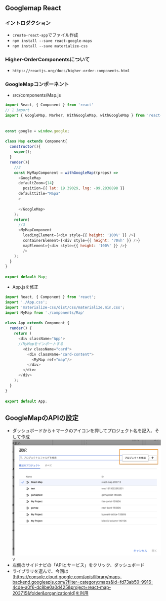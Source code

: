 ## Googlemap React
### イントロダクション
- `create-react-app`でファイル作成
- `npm install --save react-google-maps`
- `npm install --save materialize-css`

### Higher-OrderComponentsについて
- `https://reactjs.org/docs/higher-order-components.html`

### GoogleMapコンポーネント
- src/components/Map.js
```js
import React, { Component } from 'react'
// 1 import
import { GoogleMap, Marker, WithGoogleMap, withGoogleMap } from 'react-google-maps'


const google = window.google;

class Map extends Component{
  constructor(){
    super();
  }
  render(){
    //2
    const MyMapComponent = withGoogleMap((props) => 
      <GoogleMap
      defaultZoom={14}
        position={{ lat: 19.39029, lng: -99.2838898 }}
      defaulttitle="Mapa"
      >

      </GoogleMap>
    );
    return(
      //3
      <MyMapComponent
        loadingElement={<div style={{ height: '100%' }} />}
        containerElement={<div style={{ height: '70vh' }} />}
        mapElement={<div style={{ height: '100%' }} />}
        />
    );
  }
}

export default Map;
```
- App.jsを修正
```js
import React, { Component } from 'react';
import './App.css';
import 'materialize-css/dist/css/materialize.min.css';
import MyMap from './components/Map'

class App extends Component {
  render() {
    return (
      <div className="App">
      //MyMapをインポートする
        <div className="card">
          <div className="card-content">
            <MyMap ref="map"/>
          </div>
        </div>
      </div>
    );
  }
}

export default App;
```

## GoogleMapのAPIの設定
- ダッシュボードから＋マークのアイコンを押してプロジェクト名を記入、そして作成
![PC](img/1.png "1")v
- 左側のサイドナビの「APIとサービス」をクリック、ダッシュボード
- ライブラリを選んで、今回は[https://console.cloud.google.com/apis/library/maps-backend.googleapis.com/?filter=category:maps&id=fd73ab50-9916-4cde-a0f6-dc8be0a0d425&project=react-map-203715&folder&organizationId]を利用
